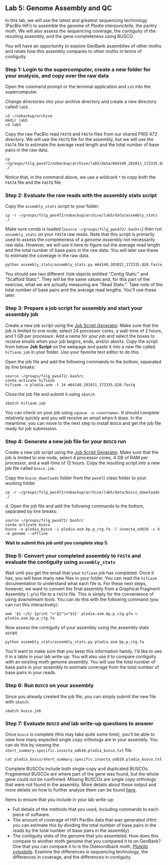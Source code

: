 ## Lab 5: Genome Assembly and QC

In this lab, we will use the latest and greatest sequencing technology (PacBio HiFi) to assemble the genome of _Plodia interpunctella_, the pantry moth. We will also assess the sequencing coverage, the contiguity of the resulting assembly, and the gene completeness using BUSCO.

You will have an opportunity to explore GenBank assemblies of other moths and relate how this assembly compares to other moths in terms of contiguity.

### Step 1: Login to the supercomputer, create a new folder for your analysis, and copy over the raw data

Open the command prompt or the terminal application and `ssh` into the supercomputer.

Change directories into your archive directory and create a new directory called `lab5`.
```
cd ~/nobackup/archive
mkdir lab5
cd lab5
```
Copy the raw PacBio read `FASTQ` and `FASTA` files from our shared PWS 472 directory. We will use the `FASTQ` file for the assembly, but we will use the `FASTA` file to estimate the average read length and the total number of base pairs in the raw data.
```
cp ~/groups/fslg_pws472/nobackup/archive/lab5/data/m64140_201011_172335.Q20.fast* ./
```
Notice that, in the command above, we use a wildcard `*` to copy both the `FASTA` file and the `FASTQ` file.

### Step 2: Evaluate the raw reads with the assembly stats script

Copy the `assembly_stats` script to your folder.
```
cp -r ~/groups/fslg_pws472/nobackup/archive/lab5/data/assembly_stats ./
```
Make sure conda is loaded (`source ~/groups/fslg_pws472/.bashrc`) then run `assembly_stats` on your `FASTA` raw reads. Note that this script is primarily used to assess the completeness of a *genome assembly* not necessarily raw data. However, we will use it here to figure out the average read length and the total number of base pairs in the raw data. You will later use these to estimate the coverage in the raw data.
```
python assembly_stats/assembly_stats.py m64140_201011_172335.Q20.fasta
```
You should see two different `JSON` objects entitled "Contig Stats:" and "Scaffold Stats:". They will be the same values and, for this part of the exercise, what we are actually measuring are "Read Stats:". Take note of the total number of base pairs and the average read lengths. You'll use these later.

### Step 3: Prepare a job script for assembly and start your assembly job

Create a new job script using the [Job Script Generator](https://rc.byu.edu/documentation/slurm/script-generator). Make sure that the job is limited to one node, select 24 processor cores, a wall-time of 2 hours, and 1 GB per processor. Add a name for your job and select the boxes to receive emails when your job begins, ends, and/or aborts. Copy the script from below **Job Script** on the webpage and paste it into a new file called `hifiasm.job` in your folder. Use your favorite text editor to do this.

Open the job file and add the following commands to the bottom, separated by line breaks:
```
source ~/groups/fslg_pws472/.bashrc
conda activate hifiasm
hifiasm -o plodia.asm -t 24 m64140_201011_172335.Q20.fastq
```
Close the job file and submit it using `sbatch`
```
sbatch hifiasm.job
```
You can check on your job using `squeue -u <username>`. It should complete relatively quickly and you will receive an email when it does. In the meantime, you can move to the next step to install `BUSCO` and get the job file ready for job submission.

### Step 4: Generate a new job file for your `BUSCO` run

Create a new job script using the [Job Script Generator](https://rc.byu.edu/documentation/slurm/script-generator). Make sure that the job is limited to one node, select 4 processor cores, 4 GB of RAM per processor, and a wall-time of 12 hours. Copy the resulting script into a new job file called `busco.job`.

Copy the `busco_downloads` folder from the `pws472` class folder to your working folder
```
cp -r ~/groups/fslg_pws472/nobackup/archive/lab5/data/busco_downloads ./
```
d. Open the job file and add the following commands to the bottom, separated by line breaks:
```
source ~/groups/fslg_pws472/.bashrc
conda activate busco
busco -o plodia_busco -i plodia.asm.bp.p_ctg.fa -l insecta_odb10 -c 4 -m genome --offline
```
**Wait to submit this job until you complete step 5.**

### Step 5: Convert your completed assembly to `FASTA` and evaluate the contiguity using `assembly_stats`

Wait until you get the email that your `hifiasm` job has completed. Once it has, you will have many new files in your folder. You can read the `hifiasm` documentation to understand what each file is. For these next steps, however, we want to convert the final assembly from a Graphical Fragment Assembly (`.gfa`) file to a `FASTA` file. This is simply for the convenience of using downstream tools. You can do this with the following command (you can run this interactively):
```
awk '$1 ~/S/ {print ">"$2"\n"$3}' plodia.asm.bp.p_ctg.gfa > plodia.asm.bp.p_ctg.fa
```
Now assess the contiguity of your assembly using the assembly stats script.
```
python assembly_stats/assembly_stats.py plodia.asm.bp.p_ctg.fa
```
You'll want to make sure that you keep this information handy. I'd like to see it in a table in your lab write-up. You will also use it to compare contiguity with an existing moth genome assembly. You will use the total number of base pairs in your assembly to estimate coverage from the total number of base pairs in your reads.

### Step 6: Run `BUSCO` on your assembly

Since you already created the job file, you can simply submit the new file with `sbatch`.
```
sbatch busco.job
```
### Step 7: Evaluate `BUSCO` and lab write-up questions to answer

Once `busco` is complete (this may take quite some time), you'll be able to view how many expected single copy orthologs are in your assembly. You can do this by viewing the `short_summary.specific.insecta_odb10.plodia_busco.txt` file.
```
cat plodia_busco/short_summary.specific.insecta_odb10.plodia_busco.txt
```
Complete BUSCOs include both single-copy and duplicated BUSCOs. Fragmented BUSCOs are where part of the gene was found, but the whole gene could not be confirmed. Missing BUSCOs are single copy orthologs that were not found in the assembly. More details about these output and more details on how to further analyze them can be found [here](https://busco.ezlab.org/busco_userguide.html#interpreting-the-results).

Items to ensure that you include in your lab write-up:

- Full details of the methods that you used, including commands to each piece of software.
- The amount of coverage of HiFi PacBio data that was generated (_Hint:_ you can estimate this by dividing the total number of base pairs in the reads by the total number of base pairs in the assembly).
- The contiguity stats of the genome that you assembled. How does this compare to another moth genome that you compared it to on GenBank? One that you can compare it to is the Diamondback moth, [_Plutella xylostella_](https://www.ncbi.nlm.nih.gov/datasets/genome/GCF_932276165.1). Examine the differences in sequencing technology, the differences in coverage, and the differences in contiguity.
